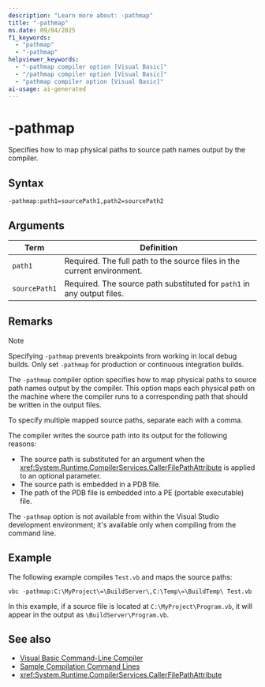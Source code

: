 ```yaml
---
description: "Learn more about: -pathmap"
title: "-pathmap"
ms.date: 09/04/2025
f1_keywords: 
  - "pathmap"
  - "-pathmap"
helpviewer_keywords: 
  - "-pathmap compiler option [Visual Basic]"
  - "/pathmap compiler option [Visual Basic]"
  - "pathmap compiler option [Visual Basic]"
ai-usage: ai-generated
---
```

# -pathmap

Specifies how to map physical paths to source path names output by the compiler.

## Syntax

```console
-pathmap:path1=sourcePath1,path2=sourcePath2
```

## Arguments

| Term              | Definition                                                                                                |
|----------------|-----------------------------------------------------------------------------|
| `path1`           | Required. The full path to the source files in the current environment. |
| `sourcePath1` | Required. The source path substituted for `path1` in any output files.  |

## Remarks

> [!NOTE]
> Specifying `-pathmap` prevents breakpoints from working in local debug builds. Only set `-pathmap` for production or continuous integration builds.

The `-pathmap` compiler option specifies how to map physical paths to source path names output by the compiler. This option maps each physical path on the machine where the compiler runs to a corresponding path that should be written in the output files.

To specify multiple mapped source paths, separate each with a comma.

The compiler writes the source path into its output for the following reasons:

- The source path is substituted for an argument when the <xref:System.Runtime.CompilerServices.CallerFilePathAttribute> is applied to an optional parameter.
- The source path is embedded in a PDB file.
- The path of the PDB file is embedded into a PE (portable executable) file.

The `-pathmap` option is not available from within the Visual Studio development environment; it's available only when compiling from the command line.

## Example

The following example compiles `Test.vb` and maps the source paths:

```console
vbc -pathmap:C:\MyProject\=\BuildServer\,C:\Temp\=\BuildTemp\ Test.vb
```

In this example, if a source file is located at `C:\MyProject\Program.vb`, it will appear in the output as `\BuildServer\Program.vb`.

## See also

- [Visual Basic Command-Line Compiler](index.md)
- [Sample Compilation Command Lines](sample-compilation-command-lines.md)
- <xref:System.Runtime.CompilerServices.CallerFilePathAttribute>
